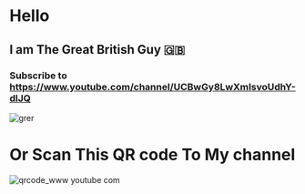 # Hello
## I am The Great British Guy 🇬🇧
### Subscribe to https://www.youtube.com/channel/UCBwGy8LwXmIsvoUdhY-dlJQ
![grer](https://github.com/GreatBritishGuy/GreatBritishGuy.github.io/assets/138402095/7a689706-d160-4caa-8bca-a8ee0a3f7023)
# Or Scan This QR code To My channel
![qrcode_www youtube com](https://github.com/GreatBritishGuy/GreatBritishGuy.github.io/assets/138402095/32fb0a3d-483c-437e-b739-e27df6b321cc)
